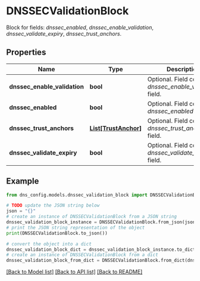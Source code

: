 # DNSSECValidationBlock

Block for fields: _dnssec_enabled_, _dnssec_enable_validation_, _dnssec_validate_expiry_, _dnssec_trust_anchors_.

## Properties

Name | Type | Description | Notes
------------ | ------------- | ------------- | -------------
**dnssec_enable_validation** | **bool** | Optional. Field config for _dnssec_enable_validation_ field. | [optional] 
**dnssec_enabled** | **bool** | Optional. Field config for _dnssec_enabled_ field. | [optional] 
**dnssec_trust_anchors** | [**List[TrustAnchor]**](TrustAnchor.md) | Optional. Field config for _dnssec_trust_anchors_ field. | [optional] 
**dnssec_validate_expiry** | **bool** | Optional. Field config for _dnssec_validate_expiry_ field. | [optional] 

## Example

```python
from dns_config.models.dnssec_validation_block import DNSSECValidationBlock

# TODO update the JSON string below
json = "{}"
# create an instance of DNSSECValidationBlock from a JSON string
dnssec_validation_block_instance = DNSSECValidationBlock.from_json(json)
# print the JSON string representation of the object
print(DNSSECValidationBlock.to_json())

# convert the object into a dict
dnssec_validation_block_dict = dnssec_validation_block_instance.to_dict()
# create an instance of DNSSECValidationBlock from a dict
dnssec_validation_block_from_dict = DNSSECValidationBlock.from_dict(dnssec_validation_block_dict)
```
[[Back to Model list]](../README.md#documentation-for-models) [[Back to API list]](../README.md#documentation-for-api-endpoints) [[Back to README]](../README.md)


